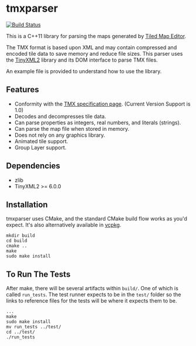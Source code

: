 # tmxparser

[![Build Status](https://travis-ci.org/sainteos/tmxparser.svg?branch=master)](https://travis-ci.org/sainteos/tmxparser)

This is a C++11 library for parsing the maps generated by
[Tiled Map Editor](https://github.com/bjorn/tiled/).

The TMX format is based upon XML and may contain compressed and encoded tile
data to save memory and reduce file sizes. This parser uses the
[TinyXML2](http://www.grinninglizard.com/tinyxml2/) library and its DOM interface
to parse TMX files.

An example file is provided to understand how to use the library.

## Features

 * Conformity with the [TMX specification page](http://doc.mapeditor.org/en/latest/reference/tmx-map-format/). (Current Version Support is 1.0)
 * Decodes and decompresses tile data.
 * Can parse properties as integers, real numbers, and literals (strings).
 * Can parse the map file when stored in memory.
 * Does not rely on any graphics library.
 * Animated tile support.
 * Group Layer support.

## Dependencies

 * zlib
 * TinyXML2 >= 6.0.0

## Installation
tmxparser uses CMake, and the standard CMake build flow works as you'd expect. It's also alternatively available in [vcpkg](https://github.com/Microsoft/vcpkg).
```
mkdir build
cd build
cmake ..
make
sudo make install
```

## To Run The Tests
After make, there will be several artifacts within `build/`. One of which is called `run_tests`. The test runner expects to be in the `test/` folder so the links to reference files for the tests will be where it expects them to be.
```
...
make
sudo make install
mv run_tests ../test/
cd ../test/
./run_tests
```
